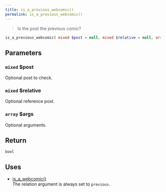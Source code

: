 ```yaml
---
title: is_a_previous_webcomic()
permalink: is_a_previous_webcomic()
---
```


> Is the post the previous comic?

```php
is_a_previous_webcomic( mixed $post = null, mixed $relative = null, array $args = [] ) : bool
```

## Parameters

### `mixed` $post
Optional post to check.

### `mixed` $relative
Optional reference post.

### `array` $args
Optional arguments.

## Return

`bool`

## Uses
- [is_a_webcomic()](is_a_webcomic())  
The relation argument is always set to `previous`.
